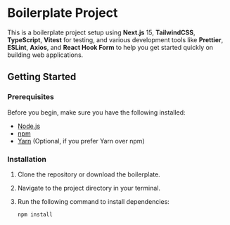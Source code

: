 # Boilerplate Project

This is a boilerplate project setup using **Next.js** 15, **TailwindCSS**, **TypeScript**, **Vitest** for testing, and various development tools like **Prettier**, **ESLint**, **Axios**, and **React Hook Form** to help you get started quickly on building web applications.

## Getting Started

### Prerequisites

Before you begin, make sure you have the following installed:

- [Node.js](https://nodejs.org/)
- [npm](https://www.npmjs.com/)
- [Yarn](https://yarnpkg.com/) (Optional, if you prefer Yarn over npm)

### Installation

1. Clone the repository or download the boilerplate.
2. Navigate to the project directory in your terminal.
3. Run the following command to install dependencies:

   ```bash
   npm install

